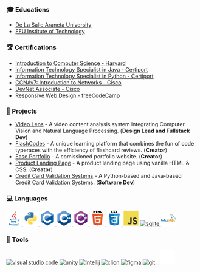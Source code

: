 ### 🎓 Educations 
- [De La Salle Araneta University](https://dlsau.edu.ph/)
- [FEU Institute of Technology](https://www.feutech.edu.ph/)

### 🏆 Certifications
- [Introduction to Computer Science - Harvard](https://cs50.harvard.edu/certificates/4f8cbb5a-5fd2-47a3-b546-2bd3b123dd7f)
- [Information Technology Specialist in Java - Certiport](https://www.credly.com/badges/f2355d50-390e-4535-b15b-08163ec493ad)
- [Information Technology Specialist in Python - Certiport](https://www.credly.com/badges/36949a25-3565-4135-b414-9477dc22ada2)
- [CCNAv7: Introduction to Networks - Cisco](https://www.credly.com/badges/8a82c881-038f-4b15-b9e6-c5fc62cc94fa)
- [DevNet Associate - Cisco](https://www.credly.com/badges/6ba4d0c9-9590-4e57-aa85-1e6f3410dc4a)
- [Responsive Web Design - freeCodeCamp](https://www.freecodecamp.org/certification/kylekce/responsive-web-design)

### 💼 Projects
- [Video Lens](https://github.com/starkproj/) - A video content analysis system integrating Computer Vision and Natural Language Processing. (**Design Lead and Fullstack Dev**)
- [FlashCodes](https://flashcodes.fun/) - A unique learning platform that combines the fun of code typeraces with the efficiency of flashcard reviews. (**Creator**)
- [Ease Portfolio](https://ease-portfolio.netlify.app/) - A comissioned portfolio website. (**Creator**)
- [Product Landing Page](https://kylekce.github.io/freeCodeCamp-Projects/) - A product landing page using vanilla HTML & CSS. (**Creator**)
- [Credit Card Validation Systems](https://github.com/kylekce/Credit-Card-Validation-Systems/) - A Python-based and Java-based Credit Card Validation Systems. (**Software Dev**)

### 💻 Languages
<p> 
  <a href="https://www.java.com" target="_blank" rel="noopener noreferrer"> <img src="https://raw.githubusercontent.com/devicons/devicon/master/icons/java/java-original.svg" alt="java" width="40" height="40"/> </a> 
  <a href="https://www.python.org" target="_blank" rel="noopener noreferrer"> <img src="https://raw.githubusercontent.com/devicons/devicon/master/icons/python/python-original.svg" alt="python" width="40" height="40"/> </a> 
  <a href="https://www.cprogramming.com/" target="_blank" rel="noopener noreferrer"> <img src="https://raw.githubusercontent.com/devicons/devicon/master/icons/c/c-original.svg" alt="c" width="40" height="40"/> </a> 
  <a href="https://www.w3schools.com/cpp/" target="_blank" rel="noopener noreferrer"> <img src="https://raw.githubusercontent.com/devicons/devicon/master/icons/cplusplus/cplusplus-original.svg" alt="cplusplus" width="40" height="40"/> </a> 
  <a href="https://www.w3schools.com/cs/" target="_blank" rel="noopener noreferrer"> <img src="https://raw.githubusercontent.com/devicons/devicon/master/icons/csharp/csharp-original.svg" alt="csharp" width="40" height="40"/> </a> 
  <a href="https://www.w3.org/html/" target="_blank"rel="noopener noreferrer"> <img src="https://raw.githubusercontent.com/devicons/devicon/master/icons/html5/html5-original-wordmark.svg" alt="html5" width="40" height="40"/> </a> 
  <a href="https://www.w3schools.com/css/" target="_blank" rel="noopener noreferrer"> <img src="https://raw.githubusercontent.com/devicons/devicon/master/icons/css3/css3-original-wordmark.svg" alt="css3" width="40" height="40"/> </a> 
  <a href="https://developer.mozilla.org/en-US/docs/Web/JavaScript" target="_blank" rel="noopener noreferrer"> <img src="https://raw.githubusercontent.com/devicons/devicon/master/icons/javascript/javascript-original.svg" alt="javascript" width="40" height="40"/> </a> 
  <a href="https://www.sqlite.org/" target="_blank" rel="noopener noreferrer"> <img src="https://www.vectorlogo.zone/logos/sqlite/sqlite-icon.svg" alt="sqlite" width="40" height="40"/> </a>
  <a href="https://www.mysql.com/" target="_blank" rel="noopener noreferrer"> <img src="https://raw.githubusercontent.com/devicons/devicon/master/icons/mysql/mysql-original-wordmark.svg" alt="mysql" width="40" height="40"/> </a>
</p>

### 🔧 Tools
<p> 
  <a href="https://visualstudio.microsoft.com/" target="_blank" rel="noopener noreferrer"> <img src="https://upload.wikimedia.org/wikipedia/commons/9/9a/Visual_Studio_Code_1.35_icon.svg" alt="visual studio code" width="40" height="40"/> </a> 
  <a href="https://unity.com/" target="_blank" rel="noopener noreferrer"> <img src="https://www.vectorlogo.zone/logos/unity3d/unity3d-icon.svg" alt="unity" width="40" height="40"/> </a> 
  <a href="https://www.jetbrains.com/idea/" target="_blank" rel="noopener noreferrer"> <img src="https://upload.wikimedia.org/wikipedia/commons/9/9c/IntelliJ_IDEA_Icon.svg" alt="intellij" width="40" height="40"/> </a>
  <a href="https://www.jetbrains.com/clion/" target="_blank" rel="noopener noreferrer"> <img src="https://upload.wikimedia.org/wikipedia/commons/6/62/Clion.svg" alt="clion" width="40" height="40"/> </a>
  <a href="https://www.figma.com/" target="_blank" rel="noopener noreferrer"> <img src="https://www.vectorlogo.zone/logos/figma/figma-icon.svg" alt="figma" width="40" height="40"/> </a>
  <a href="https://git-scm.com/" target="_blank" rel="noopener noreferrer"> <img src="https://git-scm.com/images/logos/downloads/Git-Icon-1788C.svg" alt="git" width="40" height="40"/> </a>
  <a href="https://github.com/" target="_blank" rel="noopener noreferrer"> &nbsp; <img src="github.png" alt="github" width="40" height="40"/> </a>
</p>
